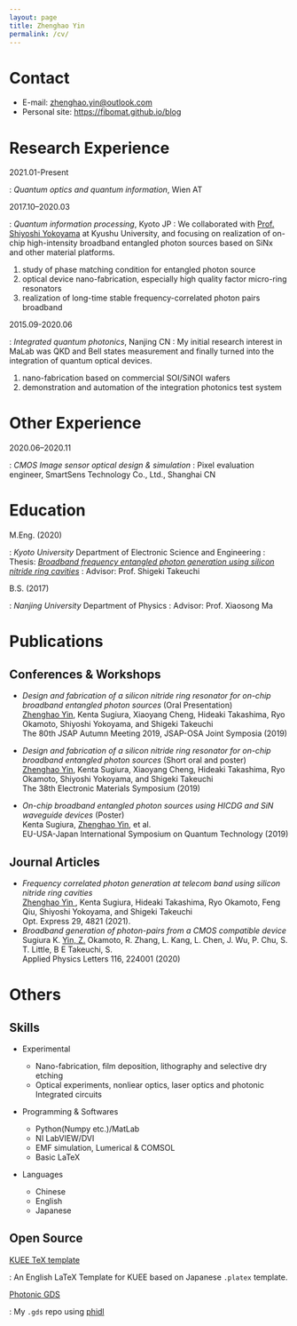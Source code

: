 ```yaml
---
layout: page
title: Zhenghao Yin
permalink: /cv/
---
```


Contact
===================================================


- E-mail: zhenghao.yin@outlook.com
- Personal site: https://fibomat.github.io/blog

Research Experience
===================================================

2021.01-Present

: *Quantum optics and quantum information*, Wien AT

2017.10–2020.03

: *Quantum information processing*, Kyoto JP
: We collaborated with [Prof. Shiyoshi Yokoyama][yok-lab] at Kyushu University, and focusing on realization of on-chip high-intensity broadband entangled photon sources based on SiNx and other material platforms.
1. study of phase matching condition for entangled photon source
2. optical device nano-fabrication, especially high quality factor micro-ring resonators
3. realization of long-time stable frequency-correlated photon pairs broadband

[yok-lab]: http://www.cm.kyushu-u.ac.jp/dv15/Yokoyama_Labo.html

2015.09-2020.06

: *Integrated quantum photonics*, Nanjing CN
:  My initial research interest in MaLab was QKD and Bell states measurement and finally turned into the integration of quantum optical devices.
1. nano-fabrication based on commercial SOI/SiNOI wafers
2. demonstration and automation of the integration photonics test system

Other Experience
===================================================

2020.06–2020.11

: *CMOS Image sensor optical design & simulation*
: Pixel evaluation engineer, SmartSens Technology Co., Ltd., Shanghai CN


Education
===================================================================

M.Eng. (2020)

: *Kyoto University* Department of Electronic Science and Engineering
: Thesis: _[Broadband frequency entangled photon generation using silicon nitride ring cavities][thesis]_
: Advisor: Prof. Shigeki Takeuchi

[thesis]: https://github.com/fibomat/master-thesis/blob/master/main.pdf

B.S. (2017)

: *Nanjing University* Department of Physics
: Advisor: Prof. Xiaosong Ma


Publications
===============================================================

Conferences & Workshops
---------------------------------------------------------------------
  
+ *Design and fabrication of a silicon nitride ring resonator for on-chip broadband entangled photon sources* (Oral Presentation)
  <br><u>Zhenghao Yin</u>, Kenta Sugiura, Xiaoyang Cheng, Hideaki Takashima, Ryo Okamoto, Shiyoshi Yokoyama, and Shigeki Takeuchi
  <br>The 80th JSAP Autumn Meeting 2019, JSAP-OSA Joint Symposia (2019)

+ *Design and fabrication of a silicon nitride ring resonator for on-chip broadband entangled photon sources* (Short oral and poster)
  <br><u>Zhenghao Yin</u>, Kenta Sugiura, Xiaoyang Cheng, Hideaki Takashima, Ryo Okamoto, Shiyoshi Yokoyama, and Shigeki Takeuchi
  <br>The 38th Electronic Materials Symposium (2019)
  
+ *On-chip broadband entangled photon sources using HICDG and SiN waveguide devices* (Poster)
  <br>Kenta Sugiura, <u>Zhenghao Yin</u>, et al.
  <br>EU-USA-Japan International Symposium on Quantum Technology (2019)

Journal Articles
---------------------------------------------------------------------
+ *Frequency correlated photon generation at telecom band using silicon nitride ring cavities*
   <br> <u> Zhenghao Yin </u>, Kenta Sugiura, Hideaki Takashima, Ryo Okamoto, Feng Qiu, Shiyoshi Yokoyama, and Shigeki Takeuchi
   <br> Opt. Express 29, 4821 (2021).
+ *Broadband generation of photon-pairs from a CMOS compatible device*
   <br> Sugiura K. <u>Yin, Z.</u> Okamoto, R. Zhang, L. Kang, L. Chen, J. Wu, P. Chu, S. T. Little, B E Takeuchi, S.
   <br> Applied Physics Letters 116, 224001 (2020)

Others
===================================================================

Skills
---------------------------------------------------------------------

- Experimental

  + Nano-fabrication, film deposition, lithography and selective dry etching
  + Optical experiments, nonliear optics, laser optics and photonic Integrated circuits

- Programming & Softwares

  + Python(Numpy etc.)/MatLab
  + NI LabVIEW/DVI
  + EMF simulation, Lumerical & COMSOL
  + Basic LaTeX

- Languages

  + Chinese
  + English
  + Japanese

Open Source
---------------------------------------------------------------------

[KUEE TeX template](https://github.com/fibomat/kuee) 

: An English LaTeX Template for KUEE based on Japanese `.platex` template.

[Photonic GDS](https://github.com/fibomat/gds)

: My `.gds` repo using [phidl](https://github.com/amccaugh/phidl)


<script>markdeepOptions = {definitionStyle:'short', tocStyle:'short'}</script>
<style>
    dt { width: 230px; font-family: arial}
</style>
